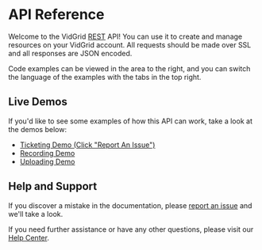 # API Reference

Welcome to the VidGrid <a href="https://en.wikipedia.org/wiki/Representational_state_transfer" target="_blank">REST</a> API! You can use it to create and manage resources on your VidGrid account. All requests should be made over SSL and all responses are JSON encoded.

Code examples can be viewed in the area to the right, and you can switch the language of the examples with the tabs in the top right.

## Live Demos

 If you'd like to see some examples of how this API can work, take a look at the demos below:

 * <a href="https://ticketingdemo.azurewebsites.net/#/home" target="_blank">Ticketing Demo (Click "Report An Issue")</a>
 * <a href="https://app.vidgrid.com/demo/api/record" target="_blank">Recording Demo</a>
 * <a href="https://app.vidgrid.com/demo/api/upload" target="_blank">Uploading Demo</a>

## Help and Support

If you discover a mistake in the documentation, please <a href="mailto:webmaster@vidgrid.com?subject=API Documentation Issue" target="_blank">report an issue</a> and we'll take a look.

If you need further assistance or have any other questions, please visit our <a href="https://help.vidgrid.com" target="_blank">Help Center</a>.